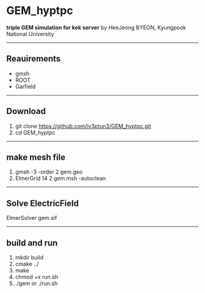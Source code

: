 # GEM_hyptpc
**triple GEM simulation for kek server**
by HeeJeong BYEON, Kyungpook National University

---
## Reauirements
- gmsh
- ROOT
- Garfield

---
## Download
1. git clone https://github.com/iv3ptun3/GEM_hyptpc.git
2. cd GEM_hyptpc

---
## make mesh file
1. gmsh -3 -order 2 gem.geo
2. ElmerGrid 14 2 gem.msh -autoclean

---
## Solve ElectricField
ElmerSolver gem.sif

---
## build and run
1. mkdir build
2. cmake ../
3. make
4. chmod +x run.sh
5. ./gem or ./run.sh
